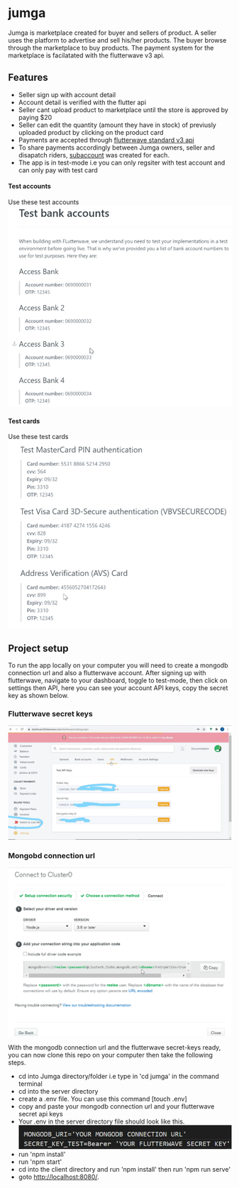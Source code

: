 # jumga
Jumga is marketplace created for buyer and sellers of product. A seller uses the platform to advertise and sell his/her products. The buyer browse through the marketplace to buy products. The payment system for the marketplace is facilatated with the flutterwave v3 api.

## Features
* Seller sign up with account detail
* Account detail is verified with the flutter api
* Seller cant upload product to marketplace until the store is approved by paying $20
* Seller can edit the quantity (amount they have in stock) of previusly uploaded product by clicking on the product card
* Payments are accepted through [flutterwave standard v3 api ](https://developer.flutterwave.com/docs/flutterwave-standard)
* To share payments accordingly between Jumga owners, seller and disapatch riders, [subaccount](https://developer.flutterwave.com/docs/split-payment) was created for each.
* The app is in test-mode i.e you can only regsiter with test account and can only pay with test card

#### Test accounts
Use these test accounts
![Test accounts](https://github.com/readwarn/Jumga/blob/master/assets/test-accounts.png)

#### Test cards
Use these test cards
![Test accounts](https://github.com/readwarn/Jumga/blob/master/assets/test-cards.png)

## Project setup
To run the app locally on your computer you will need to create a mongodb connection url and also a flutterwave account. After signing up with flutterwave, navigate to your dashboard, toggle to test-mode, then click on settings then API, here you can see your account API keys, copy the secret key as shown below.
### Flutterwave secret keys
![Dashboard](https://github.com/readwarn/Jumga/blob/master/assets/flutterAPI.jpg)

### Mongobd connection url
![MongoDB connection](https://github.com/readwarn/Jumga/blob/master/assets/mongo-connection.png)




With the mongodb connection url and the flutterwave secret-keys ready, you can now clone this repo on your computer then take the following steps.

* cd into Jumga directory/folder i.e type in 'cd jumga' in the command terminal
* cd into the server directory
* create a .env file. You can use this command [touch .env]
* copy and paste your mongodb connection url and your flutterwave secret api keys
* Your .env in the server directory file should look like this.
![Secret keys](https://github.com/readwarn/Jumga/blob/master/assets/keys.png)
* run 'npm install' 
* run 'npm start'
* cd into the client directory and run 'npm install' then run 'npm run serve'
* goto [http://localhost:8080/](http://localhost:8080/).


